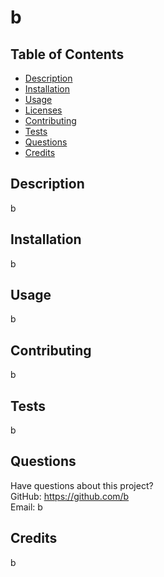 # b

  

  ## Table of Contents
  * [Description](#description)
  * [Installation](#installation)
  * [Usage](#usage)
  * [Licenses](#licenses)
  * [Contributing](#contributing)
  * [Tests](#tests)
  * [Questions](#questions)
  * [Credits](#credits)
  ## Description
  b
  ## Installation
  b
  ## Usage
  b
  
  ## Contributing
  b
  ## Tests
  b
  ## Questions
  Have questions about this project?  
  GitHub: https://github.com/b  
  Email: b
  ## Credits
  b
